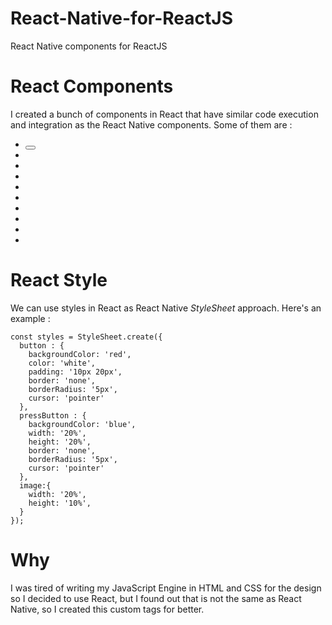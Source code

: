 # React-Native-for-ReactJS
React Native components for ReactJS

# React Components 

I created a bunch of components in React that have similar code execution and integration as the React Native components.
Some of them are : 

- *<Button>*
- <FlatList>
- <HeaderText>
- <Image>
- <NumberInput>
- <Pressable>
- <Text>
- <TextInput>
- <TouchableHighlight>
- <View>

# React Style

We can use styles in React as React Native *StyleSheet* approach.
Here's an example :

``` 
const styles = StyleSheet.create({
  button : {
    backgroundColor: 'red',
    color: 'white',
    padding: '10px 20px',
    border: 'none',
    borderRadius: '5px',
    cursor: 'pointer'
  },
  pressButton : {
    backgroundColor: 'blue',
    width: '20%',
    height: '20%',
    border: 'none',
    borderRadius: '5px',
    cursor: 'pointer'
  },
  image:{
    width: '20%',
    height: '10%',
  }
});
```

# Why

I was tired of writing my JavaScript Engine in HTML and CSS for the design so I decided to use React, but I found out that is not the same as React Native, so I created this custom tags for better.

